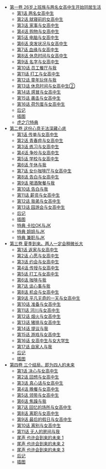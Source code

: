 - [第一卷 26岁上班族与两名女高中生开始同居生活](/一房两厅三人行(1LDK与2JK)-作者：福山阳士/第一卷%2026岁上班族与两名女高中生开始同居生活)
  - [第1话 两名女高中生](/一房两厅三人行(1LDK与2JK)-作者：福山阳士/第一卷%2026岁上班族与两名女高中生开始同居生活/第1话%20两名女高中生.md)
  - [第2话 就寝前的女高中生](/一房两厅三人行(1LDK与2JK)-作者：福山阳士/第一卷%2026岁上班族与两名女高中生开始同居生活/第2话%20就寝前的女高中生.md)
  - [第3话 家事与女高中生](/一房两厅三人行(1LDK与2JK)-作者：福山阳士/第一卷%2026岁上班族与两名女高中生开始同居生活/第3话%20家事与女高中生.md)
  - [第4话 购物与女高中生](/一房两厅三人行(1LDK与2JK)-作者：福山阳士/第一卷%2026岁上班族与两名女高中生开始同居生活/第4话%20购物与女高中生.md)
  - [第5话 电脑与女高中生](/一房两厅三人行(1LDK与2JK)-作者：福山阳士/第一卷%2026岁上班族与两名女高中生开始同居生活/第5话%20电脑与女高中生.md)
  - [第6话 突发状况与女高中生](/一房两厅三人行(1LDK与2JK)-作者：福山阳士/第一卷%2026岁上班族与两名女高中生开始同居生活/第6话%20突发状况与女高中生.md)
  - [第7话 血缘与女高中生](/一房两厅三人行(1LDK与2JK)-作者：福山阳士/第一卷%2026岁上班族与两名女高中生开始同居生活/第7话%20血缘与女高中生.md)
  - [第8话 休息时间与女高中生](/一房两厅三人行(1LDK与2JK)-作者：福山阳士/第一卷%2026岁上班族与两名女高中生开始同居生活/第8话%20休息时间与女高中生.md)
  - [第9话 名字与女高中生](/一房两厅三人行(1LDK与2JK)-作者：福山阳士/第一卷%2026岁上班族与两名女高中生开始同居生活/第9话%20名字与女高中生.md)
  - [第10话 员工餐厅与我](/一房两厅三人行(1LDK与2JK)-作者：福山阳士/第一卷%2026岁上班族与两名女高中生开始同居生活/第10话%20员工餐厅与我.md)
  - [第11话 打工与女高中生](/一房两厅三人行(1LDK与2JK)-作者：福山阳士/第一卷%2026岁上班族与两名女高中生开始同居生活/第11话%20打工与女高中生.md)
  - [第12话 童年玩伴与我](/一房两厅三人行(1LDK与2JK)-作者：福山阳士/第一卷%2026岁上班族与两名女高中生开始同居生活/第12话%20童年玩伴与我.md)
  - [第13话 休息时间与女高中生②](/一房两厅三人行(1LDK与2JK)-作者：福山阳士/第一卷%2026岁上班族与两名女高中生开始同居生活/第13话%20休息时间与女高中生②.md)
  - [第14话 感冒与女高中生](/一房两厅三人行(1LDK与2JK)-作者：福山阳士/第一卷%2026岁上班族与两名女高中生开始同居生活/第14话%20感冒与女高中生.md)
  - [第15话 袭击与女高中生](/一房两厅三人行(1LDK与2JK)-作者：福山阳士/第一卷%2026岁上班族与两名女高中生开始同居生活/第15话%20袭击与女高中生.md)
  - [第16话 荷包蛋与女高中生](/一房两厅三人行(1LDK与2JK)-作者：福山阳士/第一卷%2026岁上班族与两名女高中生开始同居生活/第16话%20荷包蛋与女高中生.md)
  - [后记](/一房两厅三人行(1LDK与2JK)-作者：福山阳士/第一卷%2026岁上班族与两名女高中生开始同居生活/后记.md)
  - [插图](/一房两厅三人行(1LDK与2JK)-作者：福山阳士/第一卷%2026岁上班族与两名女高中生开始同居生活/插图.md)
  - [虎之穴特典](/一房两厅三人行(1LDK与2JK)-作者：福山阳士/第一卷%2026岁上班族与两名女高中生开始同居生活/虎之穴特典.md)
- [第二卷 这份心意无法深藏心底](/一房两厅三人行(1LDK与2JK)-作者：福山阳士/第二卷%20这份心意无法深藏心底)
  - [第1话 传单与女高中生](/一房两厅三人行(1LDK与2JK)-作者：福山阳士/第二卷%20这份心意无法深藏心底/第1话%20传单与女高中生.md)
  - [第2话 青春痘与女高中生](/一房两厅三人行(1LDK与2JK)-作者：福山阳士/第二卷%20这份心意无法深藏心底/第2话%20青春痘与女高中生.md)
  - [第3话 练习与女高中生](/一房两厅三人行(1LDK与2JK)-作者：福山阳士/第二卷%20这份心意无法深藏心底/第3话%20练习与女高中生.md)
  - [第4话 争吵与女高中生](/一房两厅三人行(1LDK与2JK)-作者：福山阳士/第二卷%20这份心意无法深藏心底/第4话%20争吵与女高中生.md)
  - [第5话 学校与女高中生](/一房两厅三人行(1LDK与2JK)-作者：福山阳士/第二卷%20这份心意无法深藏心底/第5话%20学校与女高中生.md)
  - [第6话 午休与我](/一房两厅三人行(1LDK与2JK)-作者：福山阳士/第二卷%20这份心意无法深藏心底/第6话%20午休与我.md)
  - [第7话 女仆咖啡厅与女高中生](/一房两厅三人行(1LDK与2JK)-作者：福山阳士/第二卷%20这份心意无法深藏心底/第7话%20女仆咖啡厅与女高中生.md)
  - [第8话 告白与女高中生](/一房两厅三人行(1LDK与2JK)-作者：福山阳士/第二卷%20这份心意无法深藏心底/第8话%20告白与女高中生.md)
  - [第9话 喝酒聚餐与我](/一房两厅三人行(1LDK与2JK)-作者：福山阳士/第二卷%20这份心意无法深藏心底/第9话%20喝酒聚餐与我.md)
  - [第10话 告白与我](/一房两厅三人行(1LDK与2JK)-作者：福山阳士/第二卷%20这份心意无法深藏心底/第10话%20告白与我.md)
  - [第11话 薪资与女高中生](/一房两厅三人行(1LDK与2JK)-作者：福山阳士/第二卷%20这份心意无法深藏心底/第11话%20薪资与女高中生.md)
  - [第12话 我弟与女高中生](/一房两厅三人行(1LDK与2JK)-作者：福山阳士/第二卷%20这份心意无法深藏心底/第12话%20我弟与女高中生.md)
  - [第13话 园游会与女高中生](/一房两厅三人行(1LDK与2JK)-作者：福山阳士/第二卷%20这份心意无法深藏心底/第13话%20园游会与女高中生.md)
  - [后记](/一房两厅三人行(1LDK与2JK)-作者：福山阳士/第二卷%20这份心意无法深藏心底/后记.md)
  - [插图](/一房两厅三人行(1LDK与2JK)-作者：福山阳士/第二卷%20这份心意无法深藏心底/插图.md)
  - [特典 卡拉OK与JK](/一房两厅三人行(1LDK与2JK)-作者：福山阳士/第二卷%20这份心意无法深藏心底/特典%20卡拉OK与JK.md)
  - [特典 姐姐与JK](/一房两厅三人行(1LDK与2JK)-作者：福山阳士/第二卷%20这份心意无法深藏心底/特典%20姐姐与JK.md)
  - [特典 兼职与JK](/一房两厅三人行(1LDK与2JK)-作者：福山阳士/第二卷%20这份心意无法深藏心底/特典%20兼职与JK.md)
- [第三卷 夏季到来。两人一定会稍微长大](/一房两厅三人行(1LDK与2JK)-作者：福山阳士/第三卷%20夏季到来。两人一定会稍微长大)
  - [第1话 返家与女高中生](/一房两厅三人行(1LDK与2JK)-作者：福山阳士/第三卷%20夏季到来。两人一定会稍微长大/第1话%20返家与女高中生.md)
  - [第2话 心愿与女高中生](/一房两厅三人行(1LDK与2JK)-作者：福山阳士/第三卷%20夏季到来。两人一定会稍微长大/第2话%20心愿与女高中生.md)
  - [第3话 约会与女高中生](/一房两厅三人行(1LDK与2JK)-作者：福山阳士/第三卷%20夏季到来。两人一定会稍微长大/第3话%20约会与女高中生.md)
  - [第4话 传授与女高中生](/一房两厅三人行(1LDK与2JK)-作者：福山阳士/第三卷%20夏季到来。两人一定会稍微长大/第4话%20传授与女高中生.md)
  - [第5话 打工与女高中生](/一房两厅三人行(1LDK与2JK)-作者：福山阳士/第三卷%20夏季到来。两人一定会稍微长大/第5话%20打工与女高中生.md)
  - [第6话 咖啡与我](/一房两厅三人行(1LDK与2JK)-作者：福山阳士/第三卷%20夏季到来。两人一定会稍微长大/第6话%20咖啡与我.md)
  - [第7话 谈心事与我](/一房两厅三人行(1LDK与2JK)-作者：福山阳士/第三卷%20夏季到来。两人一定会稍微长大/第7话%20谈心事与我.md)
  - [第8话 机会与女高中生](/一房两厅三人行(1LDK与2JK)-作者：福山阳士/第三卷%20夏季到来。两人一定会稍微长大/第8话%20机会与女高中生.md)
  - [第9话 平凡无奇的一天与女高中生](/一房两厅三人行(1LDK与2JK)-作者：福山阳士/第三卷%20夏季到来。两人一定会稍微长大/第9话%20平凡无奇的一天与女高中生.md)
  - [第10话 准备与女高中生](/一房两厅三人行(1LDK与2JK)-作者：福山阳士/第三卷%20夏季到来。两人一定会稍微长大/第10话%20准备与女高中生.md)
  - [第11话 河川与女高中生](/一房两厅三人行(1LDK与2JK)-作者：福山阳士/第三卷%20夏季到来。两人一定会稍微长大/第11话%20河川与女高中生.md)
  - [第12话 烟火与女高中生](/一房两厅三人行(1LDK与2JK)-作者：福山阳士/第三卷%20夏季到来。两人一定会稍微长大/第12话%20烟火与女高中生.md)
  - [第13话 猪排与女高中生](/一房两厅三人行(1LDK与2JK)-作者：福山阳士/第三卷%20夏季到来。两人一定会稍微长大/第13话%20猪排与女高中生.md)
  - [第14话 提议与我](/一房两厅三人行(1LDK与2JK)-作者：福山阳士/第三卷%20夏季到来。两人一定会稍微长大/第14话%20提议与我.md)
  - [第15话 游戏与女高中生](/一房两厅三人行(1LDK与2JK)-作者：福山阳士/第三卷%20夏季到来。两人一定会稍微长大/第15话%20游戏与女高中生.md)
  - [第16话 女高中生与女大学生](/一房两厅三人行(1LDK与2JK)-作者：福山阳士/第三卷%20夏季到来。两人一定会稍微长大/第16话%20女高中生与女大学生.md)
  - [第17话 自家人与我](/一房两厅三人行(1LDK与2JK)-作者：福山阳士/第三卷%20夏季到来。两人一定会稍微长大/第17话%20自家人与我.md)
  - [后记](/一房两厅三人行(1LDK与2JK)-作者：福山阳士/第三卷%20夏季到来。两人一定会稍微长大/后记.md)
  - [插图](/一房两厅三人行(1LDK与2JK)-作者：福山阳士/第三卷%20夏季到来。两人一定会稍微长大/插图.md)
- [第四卷 三个结局，即为四人的未来](/一房两厅三人行(1LDK与2JK)-作者：福山阳士/第四卷%20三个结局，即为四人的未来)
  - [第1话 决心与女高中生](/一房两厅三人行(1LDK与2JK)-作者：福山阳士/第四卷%20三个结局，即为四人的未来/第1话%20决心与女高中生.md)
  - [第2话 回想与女高中生](/一房两厅三人行(1LDK与2JK)-作者：福山阳士/第四卷%20三个结局，即为四人的未来/第2话%20回想与女高中生.md)
  - [第3话 真心话与女高中生](/一房两厅三人行(1LDK与2JK)-作者：福山阳士/第四卷%20三个结局，即为四人的未来/第3话%20真心话与女高中生.md)
  - [第4话 晚餐与女高中生](/一房两厅三人行(1LDK与2JK)-作者：福山阳士/第四卷%20三个结局，即为四人的未来/第4话%20晚餐与女高中生.md)
  - [第5话 领带与女高中生](/一房两厅三人行(1LDK与2JK)-作者：福山阳士/第四卷%20三个结局，即为四人的未来/第5话%20领带与女高中生.md)
  - [第6话 焦躁与我](/一房两厅三人行(1LDK与2JK)-作者：福山阳士/第四卷%20三个结局，即为四人的未来/第6话%20焦躁与我.md)
  - [第7话 回忆的场所与女高中生](/一房两厅三人行(1LDK与2JK)-作者：福山阳士/第四卷%20三个结局，即为四人的未来/第7话%20回忆的场所与女高中生.md)
  - [第8话 离职与女高中生](/一房两厅三人行(1LDK与2JK)-作者：福山阳士/第四卷%20三个结局，即为四人的未来/第8话%20离职与女高中生.md)
  - [第9话 最后的假日与女高中生](/一房两厅三人行(1LDK与2JK)-作者：福山阳士/第四卷%20三个结局，即为四人的未来/第9话%20最后的假日与女高中生.md)
  - [第10话 离别与女高中生](/一房两厅三人行(1LDK与2JK)-作者：福山阳士/第四卷%20三个结局，即为四人的未来/第10话%20离别与女高中生.md)
  - [第11话 无人的房间与我](/一房两厅三人行(1LDK与2JK)-作者：福山阳士/第四卷%20三个结局，即为四人的未来/第11话%20无人的房间与我.md)
  - [尾声 也许会到来的未来 1](/一房两厅三人行(1LDK与2JK)-作者：福山阳士/第四卷%20三个结局，即为四人的未来/尾声%20也许会到来的未来%201.md)
  - [尾声 也许会到来的未来 2](/一房两厅三人行(1LDK与2JK)-作者：福山阳士/第四卷%20三个结局，即为四人的未来/尾声%20也许会到来的未来%202.md)
  - [尾声 也许会到来的未来 3](/一房两厅三人行(1LDK与2JK)-作者：福山阳士/第四卷%20三个结局，即为四人的未来/尾声%20也许会到来的未来%203.md)
  - [后记](/一房两厅三人行(1LDK与2JK)-作者：福山阳士/第四卷%20三个结局，即为四人的未来/后记.md)
  - [插图](/一房两厅三人行(1LDK与2JK)-作者：福山阳士/第四卷%20三个结局，即为四人的未来/插图.md)
